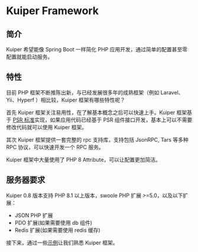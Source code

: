 # Kuiper Framework

## 简介

Kuiper 希望能像 Spring Boot 一样简化 PHP 应用开发，通过简单的配置甚至零配置就能启动服务。

## 特性

目前 PHP 框架不断推陈出新，与已经发展很多年的成熟框架（例如 Laravel、Yii、Hyperf ）相比较，Kuiper 框架有哪些特性呢？

首先 Kuiper 框架关注易用性，在了解基本概念之后可以快速上手。Kuiper 框架基于 [PSR 标准](https://www.php-fig.org/psr)实现，如果应用代码已经基于 PSR 组件接口开发，基本上可以不需要修改代码就可以使用 Kuiper 框架。

其次 Kuiper 框架提供一套完整的 rpc 支持库，支持包括 JsonRPC, Tars 等多种 RPC 协议，可以快速开发一个 RPC 服务。

Kuiper 框架中大量使用了 PHP 8 Attribute，可以让配置更加简洁。

## 服务器要求

Kuiper 0.8 版本支持 PHP 8.1 以上版本，swoole PHP 扩展 >=5.0，以及以下扩展：
- JSON PHP 扩展
- PDO 扩展(如果需要使用 db 组件)
- Redis 扩展(如果需要使用 redis 缓存)

接下来，通过一些[示例](tutorial.md)让我们熟悉 Kuiper 框架。
